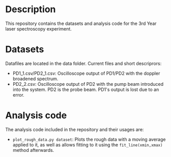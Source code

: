 # Description
This repository contains the datasets and analysis code for the 3rd Year laser spectroscopy experiment.

# Datasets

Datafiles are located in the data folder. Current files and short descriprors:
- PD1_1.csv/PD2_1.csv: Oscilloscope output of PD1/PD2 with the doppler broadened spectrum.
- PD2_2.csv: Oscilloscope output of PD2 with the pump beam introduced into the system. PD2 is the probe beam. PD1's output is lost due to an error.

# Analysis code

The analysis code included in the repository and their usages are:
- `plot_rough_data.py dataset`: Plots the rough data with a moving average applied to it, as well as allows fitting to it using the `fit_line(xmin,xmax)` method afterwards.
